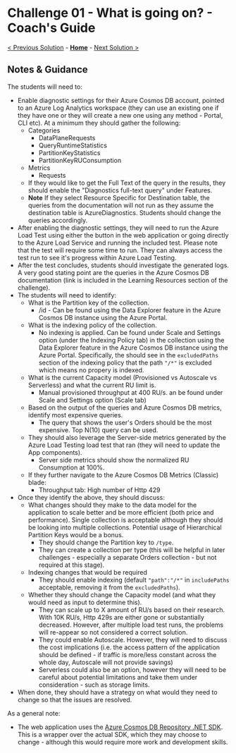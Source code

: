 # Challenge 01 - What is going on? - Coach's Guide 

[< Previous Solution](./Solution-00.md) - **[Home](./README.md)** - [Next Solution >](./Solution-02.md)

## Notes & Guidance

The students will need to:
- Enable diagnostic settings for their Azure Cosmos DB account, pointed to an Azure Log Analytics workspace (they can use an existing one if they have one or they will create a new one using any method - Portal, CLI etc). At a minimum they should gather the following:
  - Categories
    - DataPlaneRequests
    - QueryRuntimeStatistics
    - PartitionKeyStatistics
    - PartitionKeyRUConsumption
  - Metrics 
    - Requests
  - If they would like to get the Full Text of the query in the results, they should enable the "Diagnostics full-text query" under Features.
  - **Note** If they select Resource Specific for Destination table, the queries from the documentation will not run as they assume the destination table is AzureDiagnostics. Students should change the queries accordingly.
- After enabling the diagnostic settings, they will need to run the Azure Load Test using either the button in the web application or going directly to the Azure Load Service and running the included test. Please note that the test will require some time to run. They can always access the test run to see it's progress within Azure Load Testing.
- After the test concludes, students should investigate the generated logs. A very good stating point are the queries in the Azure Cosmos DB documentation (link is included in the Learning Resources section of the challenge).
- The students will need to identify:
  - What is the Partition key of the collection.
    - /id - Can be found using the Data Explorer feature in the Azure Cosmos DB instance using the Azure Portal.
  - What is the indexing policy of the collection.
    - No indexing is applied. Can be found under Scale and Settings option (under the Indexing Policy tab) in the collection using the Data Explorer feature in the Azure Cosmos DB instance using the Azure Portal. Specifically, the should see in the `excludedPaths` section of the indexing policy that the path `"/*"` is excluded which means no propery is indexed.
  - What is the current Capacity model (Provisioned vs Autoscale vs Serverless) and what the current RU limit is.
    - Manual provisioned throughput at 400 RU/s. an be found under Scale and Settings option (Scale tab)
  - Based on the output of the queries and Azure Cosmos DB metrics, identify most expensive queries.
    - The query that shows the user's Orders should be the most expensive. Top N(10) query can be used.
  - They should also leverage the Server-side metrics generated by the Azure Load Testing load test that ran (they will need to update the App components).
    - Server side metrics should show the normalized RU Consumption at 100%. 
  - If they further navigate to the Azure Cosmos DB Metrics (Classic) blade:
      - Throughput tab: High number of Http 429
- Once they identify the above, they should discuss:
  - What changes should they make to the data model for the application to scale better and be more efficient (both price and performance). Single collection is acceptable although they should be looking into multiple collections. Potential usage of Hierarchical Partition Keys would be a bonus.
    - They should change the Partition key to `/type`.
    - They can create a collection per type (this will be helpful in later challenges - especially a separate Orders collection - but not required at this stage).
  - Indexing changes that would be required
    - They should enable indexing (default `"path":"/*"` in `includePaths` acceptable, removing it from the `excludedPaths`).
  - Whether they should change the Capacity model (and what they would need as input to determine this).
    - They can scale up to X amount of RU/s based on their research. With 10K RU/s, Http 429s are either gone or substantially decreased. However, after multiple load test runs, the problems will re-appear so not considered a correct solution.
    - They could enable Autoscale. However, they will need to discuss the cost implications (i.e. the access pattern of the application should be defined - if traffic is more/less constant across the whole day, Autoscale will not provide savings)
    - Serverless could also be an option, however they will need to be careful about potential limitations and take them under consideration - such as storage limits.
- When done, they should have a strategy on what would they need to change so that the issues are resolved.

As a general note:
- The web application uses the [Azure Cosmos DB Repository .NET SDK](https://github.com/IEvangelist/azure-cosmos-dotnet-repository). This is a wrapper over the actual SDK, which they may choose to change - although this would require more work and development skills.
